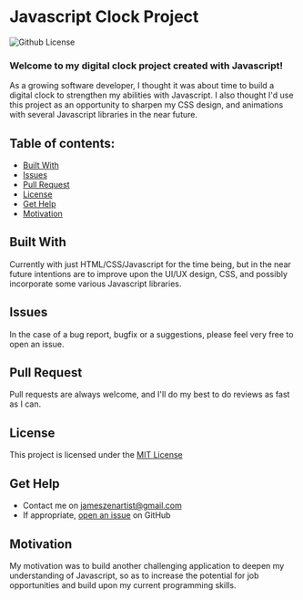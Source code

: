 # Javascript Clock Project

![Github License](https://img.shields.io/badge/license-MIT-brightgreen)

### Welcome to my digital clock project created with Javascript!

As a growing software developer, I thought it was about time to build a digital clock to strengthen my abilities with Javascript. I also thought I'd use this project as an opportunity to sharpen my CSS design, and animations with several Javascript libraries in the near future.

## Table of contents:

- [Built With](#built-with)
- [Issues](#issues)
- [Pull Request](#pull-request)
- [License](#license)
- [Get Help](#get-help)
- [Motivation](#motivation)

## Built With

Currently with just HTML/CSS/Javascript for the time being, but in the near future intentions are to improve upon the UI/UX design, CSS, and possibly incorporate some various Javascript libraries.

## Issues

In the case of a bug report, bugfix or a suggestions, please feel very free to open an issue.

## Pull Request

Pull requests are always welcome, and I'll do my best to do reviews as fast as I can.

## License

This project is licensed under the [MIT License](https://github.com/this/project/blob/master/LICENSE)

## Get Help

- Contact me on jameszenartist@gmail.com
- If appropriate, [open an issue](https://github.com/jameszenartist/clockProject/issues) on GitHub

## Motivation

My motivation was to build another challenging application to deepen my understanding of Javascript, so as to increase the potential for job opportunities and build upon my current programming skills.
